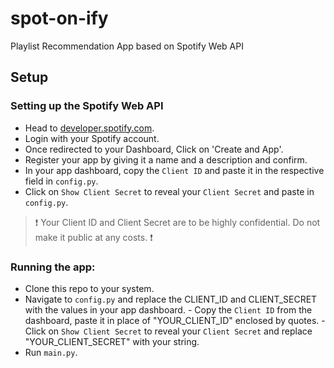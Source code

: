 # spot-on-ify
Playlist Recommendation App based on Spotify Web API

## Setup

### Setting up the Spotify Web API
- Head to [developer.spotify.com](https://developer.spotify.com/).
- Login with your Spotify account.
- Once redirected to your Dashboard, Click on 'Create and App'.
- Register your app by giving it a name and a description and confirm.
- In your app dashboard, copy the `Client ID` and paste it in the respective field in `config.py`.
- Click on `Show Client Secret` to reveal your `Client Secret` and paste in `config.py`.

> ❗ Your Client ID and Client Secret are to be highly confidential. Do not make it public at any costs. ❗

### Running the app:
- Clone this repo to your system.
- Navigate to `config.py` and replace the CLIENT_ID and CLIENT_SECRET with the values in your app dashboard.
      - Copy the `Client ID` from the dashboard, paste it in place of "YOUR_CLIENT_ID" enclosed by quotes.
      - Click on `Show Client Secret` to reveal your `Client Secret` and replace "YOUR_CLIENT_SECRET" with your string.
- Run `main.py`.
